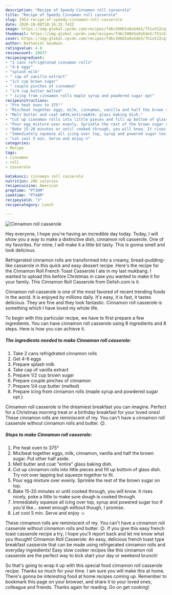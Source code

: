 ```yaml
---
description: "Recipe of Speedy Cinnamon roll casserole"
title: "Recipe of Speedy Cinnamon roll casserole"
slug: 1953-recipe-of-speedy-cinnamon-roll-casserole
date: 2020-10-08T10:16:32.742Z
image: https://img-global.cpcdn.com/recipes/fd6c506b5a9a5de5/751x532cq70/cinnamon-roll-casserole-recipe-main-photo.jpg
thumbnail: https://img-global.cpcdn.com/recipes/fd6c506b5a9a5de5/751x532cq70/cinnamon-roll-casserole-recipe-main-photo.jpg
cover: https://img-global.cpcdn.com/recipes/fd6c506b5a9a5de5/751x532cq70/cinnamon-roll-casserole-recipe-main-photo.jpg
author: Nathaniel Goodwin
ratingvalue: 4.8
reviewcount: 20637
recipeingredient:
- "2 cans refrigdrated cinnamon rolls"
- "4-6 eggs"
- "splash milk"
- " cap of vanilla extract"
- "1/2 cup brown sugar"
- " couple pinches of cinnamon"
- "1/4 cup butter melted"
- " icing from cinnamon rolls maple syrup and powdered sugar opt"
recipeinstructions:
- "Pre heat oven to 375°"
- "Mix/beat together eggs, milk, cinnamon, vanilla and half the brown sugar. Put other half aside."
- "Melt butter and coat &#34;entire&#34; glass baking dish."
- "Cut up cinnamon rolls into little pieces and fill up bottom of glass dish. Try not over lapping but squeeze together to fit."
- "Pour egg mixture over evenly. Sprinkle the rest of the brown sugar on top."
- "Bake 15-20 minutes or until cooked through, you will know. It rises nicely, poke a little to make sure dough is cooked through."
- "Immediately squeeze all icing over top, syrup and powered sugar too if you&#39;d like... sweet enough without though, I promise."
- "Let cool 5 min. Serve and enjoy ☺"
categories:
- Recipe
tags:
- cinnamon
- roll
- casserole

katakunci: cinnamon roll casserole 
nutrition: 206 calories
recipecuisine: American
preptime: "PT30M"
cooktime: "PT48M"
recipeyield: "3"
recipecategory: Lunch

---
```



![Cinnamon roll casserole](https://img-global.cpcdn.com/recipes/fd6c506b5a9a5de5/751x532cq70/cinnamon-roll-casserole-recipe-main-photo.jpg)

Hey everyone, I hope you're having an incredible day today. Today, I will show you a way to make a distinctive dish, cinnamon roll casserole. One of my favorites. For mine, I will make it a little bit tasty. This is gonna smell and look delicious.

Refrigerated cinnamon rolls are transformed into a creamy, bread-pudding-like casserole in this quick and easy dessert recipe. Here&#39;s the recipe for the Cinnamon Roll French Toast Casserole I ate in my last mukbang. I wanted to upload this before Christmas in case you wanted to make it for your family. This Cinnamon Roll Casserole from Delish.com is it.

Cinnamon roll casserole is one of the most favored of recent trending foods in the world. It is enjoyed by millions daily. It's easy, it is fast, it tastes delicious. They are fine and they look fantastic. Cinnamon roll casserole is something which I have loved my whole life.


To begin with this particular recipe, we have to first prepare a few ingredients. You can have cinnamon roll casserole using 8 ingredients and 8 steps. Here is how you can achieve it.

<!--inarticleads1-->

##### The ingredients needed to make Cinnamon roll casserole:

1. Take 2 cans refrigdrated cinnamon rolls
1. Get 4-6 eggs
1. Prepare splash milk
1. Take  cap of vanilla extract
1. Prepare 1/2 cup brown sugar
1. Prepare  couple pinches of cinnamon
1. Prepare 1/4 cup butter (melted)
1. Prepare  icing from cinnamon rolls (maple syrup and powdered sugar opt.)


Cinnamon roll casserole is the dreamiest breakfast you can imagine. Perfect for a Christmas morning treat or a birthday breakfast for your loved ones! These cinnamon rolls are reminiscent of my. You can&#39;t have a cinnamon roll casserole without cinnamon rolls and butter. 😉. 

<!--inarticleads2-->

##### Steps to make Cinnamon roll casserole:

1. Pre heat oven to 375°
1. Mix/beat together eggs, milk, cinnamon, vanilla and half the brown sugar. Put other half aside.
1. Melt butter and coat &#34;entire&#34; glass baking dish.
1. Cut up cinnamon rolls into little pieces and fill up bottom of glass dish. Try not over lapping but squeeze together to fit.
1. Pour egg mixture over evenly. Sprinkle the rest of the brown sugar on top.
1. Bake 15-20 minutes or until cooked through, you will know. It rises nicely, poke a little to make sure dough is cooked through.
1. Immediately squeeze all icing over top, syrup and powered sugar too if you&#39;d like... sweet enough without though, I promise.
1. Let cool 5 min. Serve and enjoy ☺


These cinnamon rolls are reminiscent of my. You can&#39;t have a cinnamon roll casserole without cinnamon rolls and butter. 😉. If you give this easy french toast casserole recipe a try, I hope you&#39;ll report back and let me know what you thought! Cinnamon Roll Casserole: An easy, delicious french toast type breakfast casserole that can be made using refrigerated cinnamon rolls and everyday ingredients! Easy slow cooker recipes like this cinnamon roll casserole are the perfect way to kick start your day or weekend brunch! 

So that's going to wrap it up with this special food cinnamon roll casserole recipe. Thanks so much for your time. I am sure you will make this at home. There's gonna be interesting food at home recipes coming up. Remember to bookmark this page on your browser, and share it to your loved ones, colleague and friends. Thanks again for reading. Go on get cooking!
